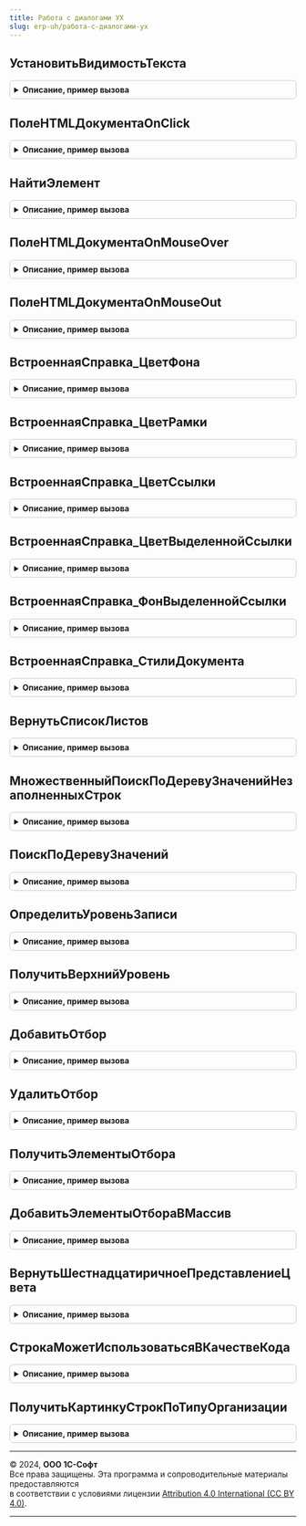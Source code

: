 ```yaml
---
title: Работа с диалогами УХ
slug: erp-uh/работа-с-диалогами-ух
---
```



## УстановитьВидимостьТекста
<details style="margin: 1em 0; padding: 0.5em; border: 1px solid #ccc; border-radius: 6px;">

<summary style="font-weight: bold; cursor: pointer;">Описание, пример вызова</summary>

```bsl

///////////////////////////////////////////////////////////////////////////////
// ПРОЦЕДУРЫ И ФУНКЦИИ МЕХАНИЗМА ВСТРОЕННОЙ СПРАВКИ

Процедура УстановитьВидимостьТекста(Документ, Ид, ВключитьВидимость, Параметр = "inline") Экспорт
```

Пример вызова
```bsl
РаботаСДиалогамиУХ.УстановитьВидимостьТекста(Документ, Ид, ВключитьВидимость, Параметр);
```
</details>

## ПолеHTMLДокументаOnClick
<details style="margin: 1em 0; padding: 0.5em; border: 1px solid #ccc; border-radius: 6px;">

<summary style="font-weight: bold; cursor: pointer;">Описание, пример вызова</summary>

```bsl

Процедура ПолеHTMLДокументаOnClick(Элемент, pEvtObj, Форма) Экспорт
```

Пример вызова
```bsl
РаботаСДиалогамиУХ.ПолеHTMLДокументаOnClick(Элемент, pEvtObj, Форма) 
```
</details>

## НайтиЭлемент
<details style="margin: 1em 0; padding: 0.5em; border: 1px solid #ccc; border-radius: 6px;">

<summary style="font-weight: bold; cursor: pointer;">Описание, пример вызова</summary>

```bsl

Функция НайтиЭлемент(ЭлементHTML, НазваниеТега) Экспорт
```

Пример вызова
```bsl
Результат = РаботаСДиалогамиУХ.НайтиЭлемент(ЭлементHTML, НазваниеТега));
```
</details>

## ПолеHTMLДокументаOnMouseOver
<details style="margin: 1em 0; padding: 0.5em; border: 1px solid #ccc; border-radius: 6px;">

<summary style="font-weight: bold; cursor: pointer;">Описание, пример вызова</summary>

```bsl

Процедура ПолеHTMLДокументаOnMouseOver(Элемент, pEvtObj, ВыделятьРазделы = Ложь) Экспорт
```

Пример вызова
```bsl
РаботаСДиалогамиУХ.ПолеHTMLДокументаOnMouseOver(Элемент, pEvtObj, ВыделятьРазделы);
```
</details>

## ПолеHTMLДокументаOnMouseOut
<details style="margin: 1em 0; padding: 0.5em; border: 1px solid #ccc; border-radius: 6px;">

<summary style="font-weight: bold; cursor: pointer;">Описание, пример вызова</summary>

```bsl

Процедура ПолеHTMLДокументаOnMouseOut(Элемент, pEvtObj, ВыделятьРазделы = Ложь) Экспорт
```

Пример вызова
```bsl
РаботаСДиалогамиУХ.ПолеHTMLДокументаOnMouseOut(Элемент, pEvtObj, ВыделятьРазделы);
```
</details>

## ВстроеннаяСправка_ЦветФона
<details style="margin: 1em 0; padding: 0.5em; border: 1px solid #ccc; border-radius: 6px;">

<summary style="font-weight: bold; cursor: pointer;">Описание, пример вызова</summary>

```bsl

Функция ВстроеннаяСправка_ЦветФона() Экспорт
```

Пример вызова
```bsl
Результат = РаботаСДиалогамиУХ.ВстроеннаяСправка_ЦветФона() 
```
</details>

## ВстроеннаяСправка_ЦветРамки
<details style="margin: 1em 0; padding: 0.5em; border: 1px solid #ccc; border-radius: 6px;">

<summary style="font-weight: bold; cursor: pointer;">Описание, пример вызова</summary>

```bsl

Функция ВстроеннаяСправка_ЦветРамки() Экспорт
```

Пример вызова
```bsl
Результат = РаботаСДиалогамиУХ.ВстроеннаяСправка_ЦветРамки() 
```
</details>

## ВстроеннаяСправка_ЦветСсылки
<details style="margin: 1em 0; padding: 0.5em; border: 1px solid #ccc; border-radius: 6px;">

<summary style="font-weight: bold; cursor: pointer;">Описание, пример вызова</summary>

```bsl

Функция ВстроеннаяСправка_ЦветСсылки() Экспорт
```

Пример вызова
```bsl
Результат = РаботаСДиалогамиУХ.ВстроеннаяСправка_ЦветСсылки() 
```
</details>

## ВстроеннаяСправка_ЦветВыделеннойСсылки
<details style="margin: 1em 0; padding: 0.5em; border: 1px solid #ccc; border-radius: 6px;">

<summary style="font-weight: bold; cursor: pointer;">Описание, пример вызова</summary>

```bsl

Функция ВстроеннаяСправка_ЦветВыделеннойСсылки() Экспорт
```

Пример вызова
```bsl
Результат = РаботаСДиалогамиУХ.ВстроеннаяСправка_ЦветВыделеннойСсылки() 
```
</details>

## ВстроеннаяСправка_ФонВыделеннойСсылки
<details style="margin: 1em 0; padding: 0.5em; border: 1px solid #ccc; border-radius: 6px;">

<summary style="font-weight: bold; cursor: pointer;">Описание, пример вызова</summary>

```bsl

Функция ВстроеннаяСправка_ФонВыделеннойСсылки() Экспорт
```

Пример вызова
```bsl
Результат = РаботаСДиалогамиУХ.ВстроеннаяСправка_ФонВыделеннойСсылки() 
```
</details>

## ВстроеннаяСправка_СтилиДокумента
<details style="margin: 1em 0; padding: 0.5em; border: 1px solid #ccc; border-radius: 6px;">

<summary style="font-weight: bold; cursor: pointer;">Описание, пример вызова</summary>

```bsl

// Возвращает описание стилей, используемых при показе встроенной ситуационно-зависимой справки
//
// Параметры
//  нет
//
// Возвращаемое значение:
//   строка
//
Функция ВстроеннаяСправка_СтилиДокумента() Экспорт
```

Пример вызова
```bsl
Результат = РаботаСДиалогамиУХ.ВстроеннаяСправка_СтилиДокумента() 
```
</details>

## ВернутьСписокЛистов
<details style="margin: 1em 0; padding: 0.5em; border: 1px solid #ccc; border-radius: 6px;">

<summary style="font-weight: bold; cursor: pointer;">Описание, пример вызова</summary>

```bsl

////////////////////////////////////////////////////////////////////////////////
// АНАЛИЗ ИМПОРТИРУЕМЫХ ФАЙЛОВ.
//

Функция ВернутьСписокЛистов(ИмяФайла) Экспорт
```

Пример вызова
```bsl
Результат = РаботаСДиалогамиУХ.ВернутьСписокЛистов(ИмяФайла) 
```
</details>

## МножественныйПоискПоДеревуЗначенийНезаполненныхСтрок
<details style="margin: 1em 0; padding: 0.5em; border: 1px solid #ccc; border-radius: 6px;">

<summary style="font-weight: bold; cursor: pointer;">Описание, пример вызова</summary>

```bsl
////////////////////////////////////////////////////////////////////////////////
// ПРОЦЕДУРЫ И ФУНКЦИИ РАБОТЫ С ДЕРЕВОМ ЗНАЧЕНИЙ В УПРАВЛЯЕМОМ ПРИЛОЖЕНИИ.
//

Процедура МножественныйПоискПоДеревуЗначенийНезаполненныхСтрок(МассивНайденныхСтрок, ДеревоЗначений, СписокКолонок, ТолькоТекущийУровень = Ложь) Экспорт
```

Пример вызова
```bsl
РаботаСДиалогамиУХ.МножественныйПоискПоДеревуЗначенийНезаполненныхСтрок(МассивНайденныхСтрок, ДеревоЗначений, СписокКолонок, ТолькоТекущийУровень);
```
</details>

## ПоискПоДеревуЗначений
<details style="margin: 1em 0; padding: 0.5em; border: 1px solid #ccc; border-radius: 6px;">

<summary style="font-weight: bold; cursor: pointer;">Описание, пример вызова</summary>

```bsl


Функция ПоискПоДеревуЗначений(ДеревоЗначений, СтруктураПоиска, ТолькоТекущийУровень = Ложь) Экспорт
```

Пример вызова
```bsl
Результат = РаботаСДиалогамиУХ.ПоискПоДеревуЗначений(ДеревоЗначений, СтруктураПоиска, ТолькоТекущийУровень);
```
</details>

## ОпределитьУровеньЗаписи
<details style="margin: 1em 0; padding: 0.5em; border: 1px solid #ccc; border-radius: 6px;">

<summary style="font-weight: bold; cursor: pointer;">Описание, пример вызова</summary>

```bsl

Функция ОпределитьУровеньЗаписи(ЭлементДерева) Экспорт
```

Пример вызова
```bsl
Результат = РаботаСДиалогамиУХ.ОпределитьУровеньЗаписи(ЭлементДерева) 
```
</details>

## ПолучитьВерхнийУровень
<details style="margin: 1em 0; padding: 0.5em; border: 1px solid #ccc; border-radius: 6px;">

<summary style="font-weight: bold; cursor: pointer;">Описание, пример вызова</summary>

```bsl

Функция ПолучитьВерхнийУровень(ЭлементДерева, Предел = 0) Экспорт
```

Пример вызова
```bsl
Результат = РаботаСДиалогамиУХ.ПолучитьВерхнийУровень(ЭлементДерева, Предел);
```
</details>

## ДобавитьОтбор
<details style="margin: 1em 0; padding: 0.5em; border: 1px solid #ccc; border-radius: 6px;">

<summary style="font-weight: bold; cursor: pointer;">Описание, пример вызова</summary>

```bsl

////////////////////////////////////////////////////////////////////////////////
// ФУНКЦИИ РАБОТЫ С ОТБОРАМИ В ФОРМЕ СПИСКА ЭЛЕМЕНТА
//

// Добавляет отбор в набор отборов компоновщика или группы отборов
Функция ДобавитьОтбор(Отбор, Знач Поле, Значение, ВидСравнения = Неопределено) Экспорт
```

Пример вызова
```bsl
Результат = РаботаСДиалогамиУХ.ДобавитьОтбор(Отбор, Поле, Значение, ВидСравнения);
```
</details>

## УдалитьОтбор
<details style="margin: 1em 0; padding: 0.5em; border: 1px solid #ccc; border-radius: 6px;">

<summary style="font-weight: bold; cursor: pointer;">Описание, пример вызова</summary>

```bsl
// Удаляет отбор из компоновщика настроек, если поле не указано, очищает отбор
Функция УдалитьОтбор(Отбор, Знач Поле = Неопределено) Экспорт
```

Пример вызова
```bsl
Результат = РаботаСДиалогамиУХ.УдалитьОтбор(Отбор, Поле);
```
</details>

## ПолучитьЭлементыОтбора
<details style="margin: 1em 0; padding: 0.5em; border: 1px solid #ccc; border-radius: 6px;">

<summary style="font-weight: bold; cursor: pointer;">Описание, пример вызова</summary>

```bsl

Функция ПолучитьЭлементыОтбора(ЭлементСтруктуры, ТолькоГруппы = Ложь) Экспорт
```

Пример вызова
```bsl
Результат = РаботаСДиалогамиУХ.ПолучитьЭлементыОтбора(ЭлементСтруктуры, ТолькоГруппы);
```
</details>

## ДобавитьЭлементыОтбораВМассив
<details style="margin: 1em 0; padding: 0.5em; border: 1px solid #ccc; border-radius: 6px;">

<summary style="font-weight: bold; cursor: pointer;">Описание, пример вызова</summary>

```bsl

Процедура ДобавитьЭлементыОтбораВМассив(Элементы, МассивПолей, ТолькоГруппы = Ложь) Экспорт
```

Пример вызова
```bsl
РаботаСДиалогамиУХ.ДобавитьЭлементыОтбораВМассив(Элементы, МассивПолей, ТолькоГруппы);
```
</details>

## ВернутьШестнадцатиричноеПредставлениеЦвета
<details style="margin: 1em 0; padding: 0.5em; border: 1px solid #ccc; border-radius: 6px;">

<summary style="font-weight: bold; cursor: pointer;">Описание, пример вызова</summary>

```bsl

Функция ВернутьШестнадцатиричноеПредставлениеЦвета(ВыбранныйЦвет) Экспорт
```

Пример вызова
```bsl
Результат = РаботаСДиалогамиУХ.ВернутьШестнадцатиричноеПредставлениеЦвета(ВыбранныйЦвет) 
```
</details>

## СтрокаМожетИспользоватьсяВКачествеКода
<details style="margin: 1em 0; padding: 0.5em; border: 1px solid #ccc; border-radius: 6px;">

<summary style="font-weight: bold; cursor: pointer;">Описание, пример вызова</summary>

```bsl

// Возвращает признак того, что переданная в качестве параметра строка
// может быть использована в качестве кода объекта.
//
Функция СтрокаМожетИспользоватьсяВКачествеКода(Знач Стр) Экспорт
```

Пример вызова
```bsl
Результат = РаботаСДиалогамиУХ.СтрокаМожетИспользоватьсяВКачествеКода(Стр) 
```
</details>

## ПолучитьКартинкуСтрокПоТипуОрганизации
<details style="margin: 1em 0; padding: 0.5em; border: 1px solid #ccc; border-radius: 6px;">

<summary style="font-weight: bold; cursor: pointer;">Описание, пример вызова</summary>

```bsl

// Возвращает номер картинки в коллекции картинок Организации по типу организации
// (Копия аналогичной модуля РаботаСДиалогамиСервер)
Функция ПолучитьКартинкуСтрокПоТипуОрганизации(ТипОрганизации, ПометкаУдаления = Ложь) Экспорт
```

Пример вызова
```bsl
Результат = РаботаСДиалогамиУХ.ПолучитьКартинкуСтрокПоТипуОрганизации(ТипОрганизации, ПометкаУдаления);
```
</details>

---

© 2024, **ООО 1С-Софт**  
Все права защищены. Эта программа и сопроводительные материалы предоставляются  
в соответствии с условиями лицензии [Attribution 4.0 International (CC BY 4.0)](https://creativecommons.org/licenses/by/4.0/legalcode).

---
